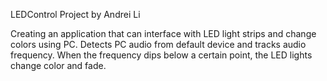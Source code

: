 LEDControl
Project by Andrei Li

Creating an application that can interface with LED light strips and change colors using PC.
Detects PC audio from default device and tracks audio frequency.
When the frequency dips below a certain point, the LED lights change color and fade.
